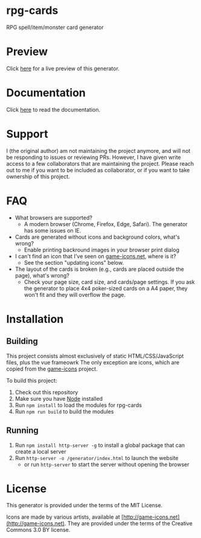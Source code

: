 rpg-cards
=========

RPG spell/item/monster card generator

Preview
=======

Click [here](https://rpg-cards.vercel.app) for a live preview of this generator.

Documentation
=============

Click [here](http://crobi.github.io/rpg-cards/) to read the documentation.

Support
=======

I (the original author) am not maintaining the project anymore, and will not be responding to issues or reviewing PRs.
However, I have given write access to a few collaborators that are maintaining the project.
Please reach out to me if you want to be included as collaborator, or if you want to take ownership of this project.


FAQ
=====================

- What browsers are supported?
  - A modern browser (Chrome, Firefox, Edge, Safari). The generator has some issues on IE.
- Cards are generated without icons and background colors, what's wrong?
  - Enable printing backround images in your browser print dialog
- I can't find an icon that I've seen on [game-icons.net](http://game-icons.net), where is it?
  - See the section "updating icons" below.
- The layout of the cards is broken (e.g., cards are placed outside the page), what's wrong?
  - Check your page size, card size, and cards/page settings. If you ask the generator to place 4x4 poker-sized cards on a A4 paper, they won't fit and they will overflow the page.

Installation
========

## Building

This project consists almost exclusively of static HTML/CSS/JavaScript files, plus the vue frameowrk
The only exception are icons, which are copied from the [game-icons](http://game-icons.net) project.

To build this project:

1. Check out this repository
1. Make sure you have [Node](https://nodejs.org/) installed
1. Run `npm install` to load the modules for rpg-cards
1. Run `npm run build` to build the modules

## Running
1. Run `npm install http-server -g` to install a global package that can create a local server
1. Run `http-server -o /generator/index.html` to launch the website
   - or run `http-server` to start the server without opening the browser


License
=======

This generator is provided under the terms of the MIT License.

Icons are made by various artists, available at [http://game-icons.net](http://game-icons.net).
They are provided under the terms of the Creative Commons 3.0 BY license.
